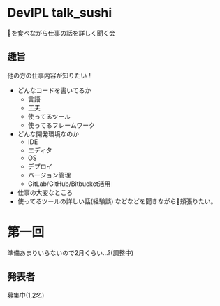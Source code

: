 # DevIPL talk_sushi
🍣を食べながら仕事の話を詳しく聞く会
## 趣旨
他の方の仕事内容が知りたい！
- どんなコードを書いてるか
  - 言語
  - 工夫
  - 使ってるツール
  - 使ってるフレームワーク
- どんな開発環境なのか
  - IDE
  - エディタ
  - OS
  - デプロイ
  - バージョン管理
  - GitLab/GitHub/Bitbucket活用
- 仕事の大変なところ
- 使ってるツールの詳しい話(経験談)
などなどを聞きながら🍣頬張りたい。
# 第一回
準備あまりいらないので2月くらい...?(調整中)
## 発表者
募集中(1,2名)
